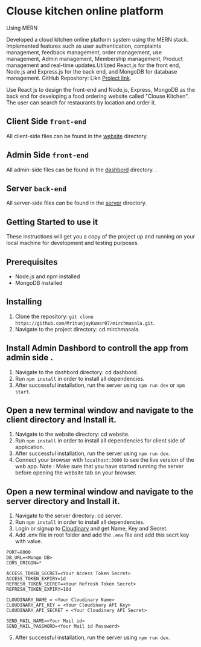 # Clouse kitchen online platform

Using MERN

Developed a cloud kitchen online platform system using the MERN stack. Implemented features such as user authentication, complaints management, feedback management, order management, use management, Admin management, Membership management, Product management and real-time updates.Utilized React.js for the front end, Node.js and Express.js for the back end, and MongoDB for database management. GitHub Repository: Likn [Project link](https://github.com/MritunjayKumar07/mirchmasala).

Use React js to design the front-end and Node.js, Express, MongoDB as the back end for developing a food ordering website called "Clouse Kitchen". The user can search for restaurants by location and order it.

## Client Side `front-end`

All client-side files can be found in the [website](https://github.com/MritunjayKumar07/mirchmasala/tree/main/website) directory.

## Admin Side `front-end`

All admin-side files can be found in the [dashbord](https://github.com/MritunjayKumar07/mirchmasala/tree/main/dashbord) directory.
.

## Server `back-end`

All server-side files can be found in the [server](https://github.com/MritunjayKumar07/mirchmasala/tree/main/server) directory.

## Getting Started to use it

These instructions will get you a copy of the project up and running on your local machine for development and testing purposes.

## Prerequisites

- Node.js and npm installed
- MongoDB installed

## Installing

1. Clone the repository: `git clone https://github.com/MritunjayKumar07/mirchmasala.git`.
2. Navigate to the project directory: cd mirchmasala.

## Install Admin Dashbord to controll the app from admin side .

1. Navigate to the dashbord directory: cd dashbord.
2. Run `npm install` in order to install all dependencies.
3. After successful installation, run the server using `npm run dev` or `npm start`.

## Open a new terminal window and navigate to the client directory and Install it.

1. Navigate to the website directory: cd website.
2. Run `npm install` in order to install all dependencies for client side of application.
3. After successful installation, run the server using `npm run dev`.
4. Connect your browser with `localhost:3000` to see the live version of the web app.
   Note : Make sure that you have started running the server before opening the website tab on your browser.

## Open a new terminal window and navigate to the server directory and Install it.

1. Navigate to the server directory: cd server.
2. Run `npm install` in order to install all dependencies.
3. Login or signup to [Cloudinary](https://cloudinary.com/users/register_free) and get Name, Key and Secret.
4. Add .env file in root folder and add the `.env` file and add this secrt key with value.

```.env
PORT=8000
DB_URL=<Mongo DB>
CORS_ORIGIN=*

ACCESS_TOKEN_SECRET=<Your Access Token Secret>
ACCESS_TOKEN_EXPIRY=1d
REFRESH_TOKEN_SECRET=<Your Refresh Token Secret>
REFRESH_TOKEN_EXPIRY=10d

CLOUDINARY_NAME = <Your Cloudinary Name>
CLOUDINARY_API_KEY = <Your Cloudinary API Key>
CLOUDINARY_API_SECRET = <Your Cloudinary API Secret>

SEND_MAIL_NAME=<Your Mail id>
SEND_MAIL_PASSWORD=<Your Mail id Password>
```

5. After successful installation, run the server using `npm run dev`.
